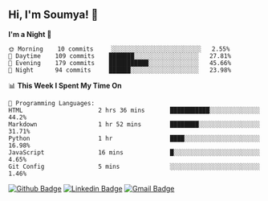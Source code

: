 ## Hi, I'm Soumya! 👋

<!--START_SECTION:waka-->
**I'm a Night 🦉** 

```text
🌞 Morning    10 commits     ░░░░░░░░░░░░░░░░░░░░░░░░░   2.55% 
🌆 Daytime    109 commits    ███████░░░░░░░░░░░░░░░░░░   27.81% 
🌃 Evening    179 commits    ███████████░░░░░░░░░░░░░░   45.66% 
🌙 Night      94 commits     ██████░░░░░░░░░░░░░░░░░░░   23.98%

```


📊 **This Week I Spent My Time On** 

```text
💬 Programming Languages: 
HTML                     2 hrs 36 mins       ███████████░░░░░░░░░░░░░░   44.2% 
Markdown                 1 hr 52 mins        ████████░░░░░░░░░░░░░░░░░   31.71% 
Python                   1 hr                ████░░░░░░░░░░░░░░░░░░░░░   16.98% 
JavaScript               16 mins             █░░░░░░░░░░░░░░░░░░░░░░░░   4.65% 
Git Config               5 mins              ░░░░░░░░░░░░░░░░░░░░░░░░░   1.46%

```


<!--END_SECTION:waka-->

[![Github Badge](https://img.shields.io/badge/-rubyruins-grey?style=for-the-badge&logo=github&logoColor=white&link=https://github.com/rubyruins/)](https://www.github.com/rubyruins/) 
[![Linkedin Badge](https://img.shields.io/badge/-Soumya%20Parekh-0072b1?style=for-the-badge&logo=Linkedin&logoColor=white&link=https://www.linkedin.com/in/Soumya-Parekh/)](https://www.linkedin.com/in/Soumya-Parekh/) 
[![Gmail Badge](https://img.shields.io/badge/-soumya.parekh@somaiya.edu-c14438?style=for-the-badge&logo=Gmail&logoColor=white&link=mailto:soumya.parekh@somaiya.edu)](mailto:soumya.parekh@somaiya.edu) 
